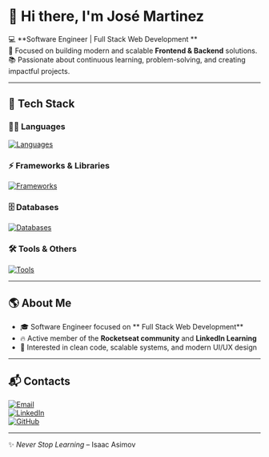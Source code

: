 # 👋 Hi there, I'm José Martinez  

💻 **Software Engineer | Full Stack Web Development **  
🚀 Focused on building modern and scalable **Frontend & Backend** solutions.  
📚 Passionate about continuous learning, problem-solving, and creating impactful projects.  


---

## 🚀 Tech Stack  

### 👨‍💻 Languages  
[![Languages](https://skillicons.dev/icons?i=js,ts,html,css)](https://skillicons.dev)

### ⚡ Frameworks & Libraries  
[![Frameworks](https://skillicons.dev/icons?i=react,next,styledcomponents,tailwind,shadcn)](https://skillicons.dev)

### 🗄️ Databases  
[![Databases](https://skillicons.dev/icons?i=mysql,postgres)](https://skillicons.dev)

### 🛠️ Tools & Others  
[![Tools](https://skillicons.dev/icons?i=nodejs,prisma,docker,git,github,figma,vscode)](https://skillicons.dev)

---

## 🌎 About Me  

- 🎓 Software Engineer focused on ** Full Stack Web Development**  
- 🔥 Active member of the **Rocketseat community** and **LinkedIn Learning**  
- 🎯 Interested in clean code, scalable systems, and modern UI/UX design  

---

## 📬 Contacts  

[![Email](https://img.shields.io/badge/Email-juniorjose1925%40gmail.com-red?style=for-the-badge&logo=gmail)](mailto:juniorjose1925@gmail.com)  
[![LinkedIn](https://img.shields.io/badge/LinkedIn-Jose%20Martinez-blue?style=for-the-badge&logo=linkedin)](https://www.linkedin.com/in/jose-martinez-352032222/)  
[![GitHub](https://img.shields.io/badge/GitHub-jose2636280-black?style=for-the-badge&logo=github)](https://github.com/jose2636280)  

---
✨ *Never Stop Learning* – Isaac Asimov
